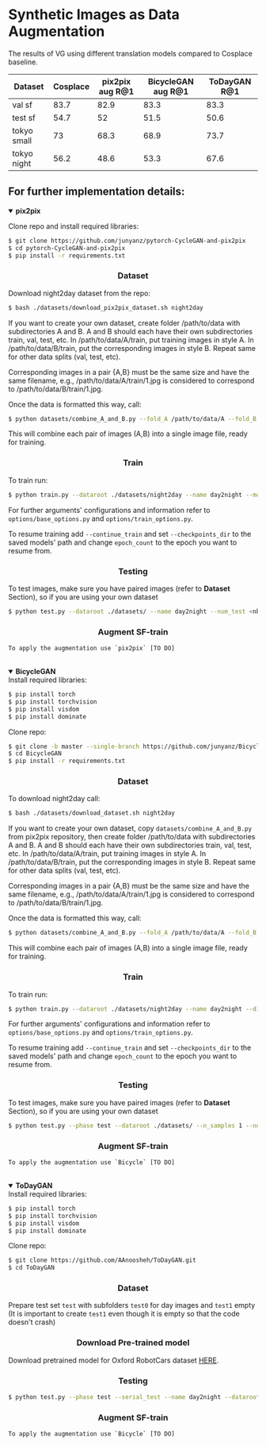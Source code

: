 # Synthetic Images as Data Augmentation

The results of VG using different translation models compared to Cosplace baseline.

| Dataset  | Cosplace | pix2pix aug R@1 | BicycleGAN aug R@1 | ToDayGAN R@1 |
| ------------- | ------------- | ------------- | ------------- | -------------|
| val sf | 83.7  | 82.9  | 83.3  | 83.3  |
| test sf | 54.7  | 52  | 51.5  | 50.6  |
| tokyo small | 73  | 68.3  | 68.9  | 73.7 |
| tokyo night | 56.2 | 48.6 | 53.3 | 67.6 | 

## For further implementation details:
<details open>
  <summary><strong>pix2pix</strong></summary>
  
Clone repo and install required libraries:
```bash
$ git clone https://github.com/junyanz/pytorch-CycleGAN-and-pix2pix
$ cd pytorch-CycleGAN-and-pix2pix
$ pip install -r requirements.txt
```
### <div align="center">Dataset</div>

Download night2day dataset from the repo:
```bash
$ bash ./datasets/download_pix2pix_dataset.sh night2day
```
If you want to create your own dataset, create folder /path/to/data with subdirectories A and B. A and B should each have their own subdirectories train, val, test, etc. In /path/to/data/A/train, put training images in style A. In /path/to/data/B/train, put the corresponding images in style B. Repeat same for other data splits (val, test, etc).

Corresponding images in a pair {A,B} must be the same size and have the same filename, e.g., /path/to/data/A/train/1.jpg is considered to correspond to /path/to/data/B/train/1.jpg.

Once the data is formatted this way, call:
```bash
$ python datasets/combine_A_and_B.py --fold_A /path/to/data/A --fold_B /path/to/data/B --fold_AB /path/to/data
```
This will combine each pair of images (A,B) into a single image file, ready for training.
### <div align="center">Train</div>
To train run: 

```bash
$ python train.py --dataroot ./datasets/night2day --name day2night --model pix2pix --direction BtoA --batch_size 32 --n_epochs 75 --n_epochs_decay 75
```
For further arguments' configurations and information refer to `options/base_options.py` and `options/train_options.py`.

To resume training add `--continue_train` and set `--checkpoints_dir` to the saved models' path and change `epoch_count` to the epoch you want to resume from.

### <div align="center">Testing</div>

To test images, make sure you have paired images (refer to **Dataset** Section), so if you are using your own dataset
```bash
$ python test.py --dataroot ./datasets/ --name day2night --num_test <nb of samples to augment> --model pix2pix --direction BtoA --checkpoints_dir <path>
```

### <div align="center">Augment SF-train</div>
	To apply the augmentation use `pix2pix` [TO DO]
	

</details>

<br>

<details open>
  <summary><strong>BicycleGAN</strong></summary>
 Install required libraries:
	
```bash
$ pip install torch
$ pip install torchvision
$ pip install visdom
$ pip install dominate
```
	
Clone repo:
	
```bash
$ git clone -b master --single-branch https://github.com/junyanz/BicycleGAN.git
$ cd BicycleGAN
$ pip install -r requirements.txt
```
	
### <div align="center">Dataset</div>
To download night2day call:
	
```bash
$ bash ./datasets/download_dataset.sh night2day
```
	
If you want to create your own dataset, copy `datasets/combine_A_and_B.py` from pix2pix repository, then create folder /path/to/data with subdirectories A and B. A and B should each have their own subdirectories train, val, test, etc. In /path/to/data/A/train, put training images in style A. In /path/to/data/B/train, put the corresponding images in style B. Repeat same for other data splits (val, test, etc).

Corresponding images in a pair {A,B} must be the same size and have the same filename, e.g., /path/to/data/A/train/1.jpg is considered to correspond to /path/to/data/B/train/1.jpg.

Once the data is formatted this way, call:
	
```bash
$ python datasets/combine_A_and_B.py --fold_A /path/to/data/A --fold_B /path/to/data/B --fold_AB /path/to/data
```
	
This will combine each pair of images (A,B) into a single image file, ready for training.
	
### <div align="center">Train</div>
To train run: 

```bash
$ python train.py --dataroot ./datasets/night2day --name day2night --direction BtoA --batch_size 32 --niter 75 --niter_decay 75
```
	
For further arguments' configurations and information refer to `options/base_options.py` and `options/train_options.py`.

To resume training add `--continue_train` and set `--checkpoints_dir` to the saved models' path and change `epoch_count` to the epoch you want to resume from.

### <div align="center">Testing</div>

To test images, make sure you have paired images (refer to **Dataset** Section), so if you are using your own dataset
	
```bash
$ python test.py --phase test --dataroot ./datasets/ --n_samples 1 --num_test <nb of samples to augment> --name day2night --direction BtoA --checkpoints_dir <path>
```

### <div align="center">Augment SF-train</div>
	To apply the augmentation use `Bicycle` [TO DO]
	

</details>
	
<br>

<details open>
  <summary><strong>ToDayGAN</strong></summary>
Install required libraries:
	
```bash
$ pip install torch
$ pip install torchvision
$ pip install visdom
$ pip install dominate	
```
	
Clone repo:
	
```bash
$ git clone https://github.com/AAnoosheh/ToDayGAN.git
$ cd ToDayGAN
```
	
### <div align="center">Dataset</div>	
Prepare test set `test` with subfolders `test0` for day images and `test1` empty (It is important to create `test1` even though it is empty so that the code doesn't crash)
### <div align="center">Download Pre-trained model</div>
Download pretrained model for Oxford RobotCars dataset [HERE](https://www.dropbox.com/s/mwqfbs19cptrej6/2DayGAN_Checkpoint150.zip?dl=0).


### <div align="center">Testing</div>


```bash
$ python test.py --phase test --serial_test --name day2night --dataroot ./datasets/ --n_domains 2 --which_epoch 150 --loadSize 512 --checkpoints_dir <path>
```

### <div align="center">Augment SF-train</div>
	To apply the augmentation use `Bicycle` [TO DO]
	

</details>
